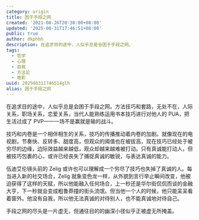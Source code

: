 ```yaml
---
category: origin
title: 困于手段之网
created: '2021-08-26T20:30:00+08:00'
updated: '2025-08-31T17:46:51+08:00'
public: true
author: dkphhh
description: 在追求目的途中，人似乎总是会困于手段之网。
tags:
  - 哲学
  - 心理
  - 自我
  - 方法论
  - 电影
uuid: 202508311746514glh
alias: 困于手段之网
---
```


在追求目的途中，人似乎总是会困于手段之网。方法技巧和套路，无处不在，人际关系，职场关系，恋爱关系，当代人能熟练运用书本技巧进行对他人的 PUA，把生活过成了 PVP——一场不是赢就是输的战斗。

技巧和内卷是一个相伴相生的关系，技巧的传播推动着内卷的加剧。就像现在的电视剧，节奏快、反转多、甜度高，但观众的阈值也在被拔高，现在技巧已经处于被穷尽的边缘，边际效益越来越低，观众却越来越难被打动。只有真诚能打动人，但被技巧包裹的心，或许已经丧失了捕捉真诚的敏锐，与表达真诚的能力。

伍迪艾伦镜头前的 Zelig 或许也可以理解成一个穷尽了技巧也失掉了真诚的人。每当进入新的社交场合，Zelig 就象变色龙一样，从外貌到言行举止瞬间改变，他被迫获得了这样的天赋，所以他能融入任何场合，上一秒还是华尔街侃侃而谈的金融大亨，下一秒就会变成粗鲁莽撞的街头流氓。但当他一个人的时候，他只能呆呆看着窗外。他没有自我，所以他无法真诚的对待别人，也不能真诚地对待自己。

手段之网的尽头是一片虚无，但通往目的的幽深小径似乎正被虚无所掩盖。
